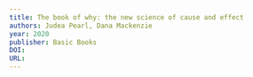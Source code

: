 ```yaml
---
title: The book of why: the new science of cause and effect
authors: Judea Pearl, Dana Mackenzie
year: 2020
publisher: Basic Books
DOI: 
URL: 
---
```


